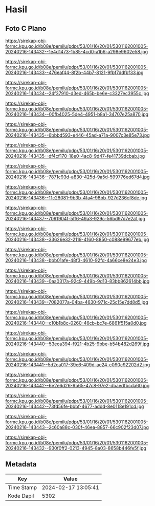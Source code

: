 # Hasil

## Foto C Plano

https://sirekap-obj-formc.kpu.go.id/b08e/pemilu/pdpr/53/01/16/20/01/5301162001005-20240216-143432--1e4d1473-1b85-4cd0-a1b6-a298e9602e58.jpg

https://sirekap-obj-formc.kpu.go.id/b08e/pemilu/pdpr/53/01/16/20/01/5301162001005-20240216-143433--476eaf44-8f2b-44b7-8121-9fbf7ddfbf33.jpg

https://sirekap-obj-formc.kpu.go.id/b08e/pemilu/pdpr/53/01/16/20/01/5301162001005-20240216-143434--24f37910-d3ed-465b-be6e-c3327ec3955c.jpg

https://sirekap-obj-formc.kpu.go.id/b08e/pemilu/pdpr/53/01/16/20/01/5301162001005-20240216-143434--00fb4025-5de4-4951-b8a1-34707e25a870.jpg

https://sirekap-obj-formc.kpu.go.id/b08e/pemilu/pdpr/53/01/16/20/01/5301162001005-20240216-143435--6bbbd593-e446-45ad-a71a-9007c3e85e73.jpg

https://sirekap-obj-formc.kpu.go.id/b08e/pemilu/pdpr/53/01/16/20/01/5301162001005-20240216-143435--df4cf170-18e0-4ac8-9d47-fe41739dcbab.jpg

https://sirekap-obj-formc.kpu.go.id/b08e/pemilu/pdpr/53/01/16/20/01/5301162001005-20240216-143436--7871c93d-a830-425d-9a5d-599776ed67d4.jpg

https://sirekap-obj-formc.kpu.go.id/b08e/pemilu/pdpr/53/01/16/20/01/5301162001005-20240216-143436--11c28081-9b3b-4fa4-98bb-927d236cf8de.jpg

https://sirekap-obj-formc.kpu.go.id/b08e/pemilu/pdpr/53/01/16/20/01/5301162001005-20240216-143437--7091904f-5ff6-49a3-929c-56bd97d7e2a1.jpg

https://sirekap-obj-formc.kpu.go.id/b08e/pemilu/pdpr/53/01/16/20/01/5301162001005-20240216-143438--33626e32-2119-4160-8850-c088e99677eb.jpg

https://sirekap-obj-formc.kpu.go.id/b08e/pemilu/pdpr/53/01/16/20/01/5301162001005-20240216-143438--bbb01afe-48f3-4610-92fd-4a66ce8e24e3.jpg

https://sirekap-obj-formc.kpu.go.id/b08e/pemilu/pdpr/53/01/16/20/01/5301162001005-20240216-143439--0aa0317a-92c9-449b-9d13-83bb862614bb.jpg

https://sirekap-obj-formc.kpu.go.id/b08e/pemilu/pdpr/53/01/16/20/01/5301162001005-20240216-143439--7082077a-04ba-4630-971c-25c15e7dd8d5.jpg

https://sirekap-obj-formc.kpu.go.id/b08e/pemilu/pdpr/53/01/16/20/01/5301162001005-20240216-143440--c10b1b8c-0260-46cb-bc7e-6861f515a0d0.jpg

https://sirekap-obj-formc.kpu.go.id/b08e/pemilu/pdpr/53/01/16/20/01/5301162001005-20240216-143440--53eca394-f921-4b25-9bbe-b54b482d269f.jpg

https://sirekap-obj-formc.kpu.go.id/b08e/pemilu/pdpr/53/01/16/20/01/5301162001005-20240216-143441--5d2ca017-39e6-409d-ae24-c090c92202d2.jpg

https://sirekap-obj-formc.kpu.go.id/b08e/pemilu/pdpr/53/01/16/20/01/5301162001005-20240216-143442--6e2e6d26-9b65-47c8-97e2-dbaedfbcda60.jpg

https://sirekap-obj-formc.kpu.go.id/b08e/pemilu/pdpr/53/01/16/20/01/5301162001005-20240216-143442--73fd56fe-bbbf-4677-addd-8e0118e191cd.jpg

https://sirekap-obj-formc.kpu.go.id/b08e/pemilu/pdpr/53/01/16/20/01/5301162001005-20240216-143443--2c60a88c-030f-46ea-8857-66c902f23d07.jpg

https://sirekap-obj-formc.kpu.go.id/b08e/pemilu/pdpr/53/01/16/20/01/5301162001005-20240216-143432--930f0ff2-0213-4945-8a03-8658b446fe5f.jpg


## Metadata

| Key        | Value               |
| ---------- | ------------------- |
| Time Stamp | 2024-02-17 13:05:41 |
| Kode Dapil | 5302                |



